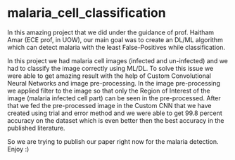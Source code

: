 # malaria_cell_classification

In this amazing project that we did under the guidance of prof. Haitham Amar (ECE prof, in UOW), our main goal was to create an DL/ML algorithm which can detect malaria with the least False-Positives while classification. 

In this project we had malaria cell images (infected and un-infected) and we had to classify the image correctly using ML/DL. To solve this issue we were able to get amazing result with the help of Custom Convolutional Neural Networks and image pre-processing. In the image pre-processing we applied filter to the image so that only the Region of Interest of the image (malaria infected cell part) can be seen in the pre-processed. After that we fed the pre-processed image in the Custom CNN that we have created using trial and error method and we were able to get 99.8 percent accuracy on the dataset which is even better then the best accuracy in the published literature.

So we are trying to publish our paper right now for the malaria detection. Enjoy :)
